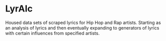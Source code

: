 # LyrAIc
Housed data sets of scraped lyrics for Hip Hop and Rap artists. Starting as an analysis of lyrics and then eventually expanding to generators of lyrics with certain influences from specified artists.

